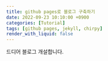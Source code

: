 ```yaml
---
title: github pages로 블로그 구축하기
date: 2022-09-23 10:10:00 +0900
categories: [Tutorial]
tags: [github pages, jekyll, chirpy]
render_with_liquid: false
---
```


드디어 블로그 개설합니다.